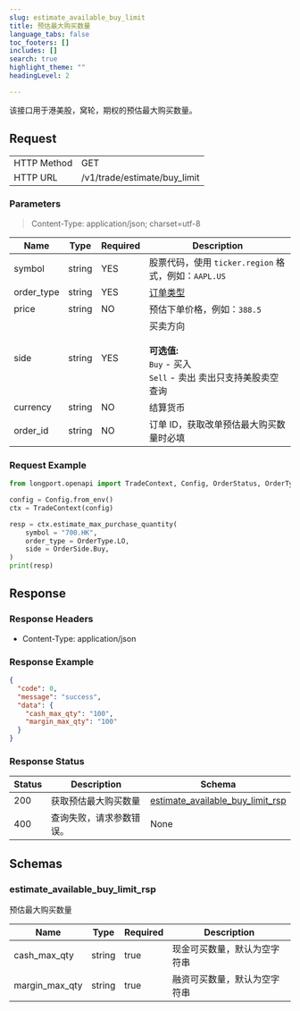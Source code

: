 ```yaml
---
slug: estimate_available_buy_limit
title: 预估最大购买数量 
language_tabs: false
toc_footers: []
includes: []
search: true
highlight_theme: ""
headingLevel: 2

---
```


该接口用于港美股，窝轮，期权的预估最大购买数量。

<SDKLinks module="trade" klass="TradeContext" method="estimate_max_purchase_quantity" />

## 

## Request

<table className="http-basic">
<tbody>
<tr><td className="http-basic-key">HTTP Method</td><td>GET</td></tr>
<tr><td className="http-basic-key">HTTP URL</td><td>/v1/trade/estimate/buy_limit 
</td></tr>
</tbody>
</table>

### Parameters

> Content-Type: application/json; charset=utf-8

| Name | Type | Required | Description |
|---|---|---|---|
| symbol | string | YES | 股票代码，使用 `ticker.region` 格式，例如：`AAPL.US` |
| order_type | string | YES | [订单类型](../trade-definition#ordertype) |
| price | string | NO | 预估下单价格，例如：`388.5` |
| side | string | YES | 买卖方向<br/><br/> **可选值:**<br/> `Buy` - 买入<br/> `Sell` - 卖出 卖出只支持美股卖空查询 |
| currency | string | NO | 结算货币 |
| order_id | string | NO | 订单 ID，获取改单预估最大购买数量时必填 |

### Request Example

```python
from longport.openapi import TradeContext, Config, OrderStatus, OrderType, OrderSide

config = Config.from_env()
ctx = TradeContext(config)

resp = ctx.estimate_max_purchase_quantity(
    symbol = "700.HK",
    order_type = OrderType.LO,
    side = OrderSide.Buy,
)
print(resp)
```

## Response

### Response Headers

- Content-Type: application/json

### Response Example

```json
{
  "code": 0,
  "message": "success",
  "data": {
    "cash_max_qty": "100",
    "margin_max_qty": "100"
  }
}
```

### Response Status

| Status | Description | Schema |
|---|---|---|
| 200 | 获取预估最大购买数量 | [estimate_available_buy_limit_rsp](#schemaestimate_available_buy_limit_rsp) |
| 400 | 查询失败，请求参数错误。 | None |

<aside className="success">
</aside>

## Schemas

### estimate_available_buy_limit_rsp

<a id="schemaestimate_available_buy_limit_rsp"></a>
<a id="schemaestimate_available_buy_limit_rsp"></a>

预估最大购买数量

|Name|Type|Required|Description|
|---|---|---|---|
|cash_max_qty|string|true|现金可买数量，默认为空字符串|
|margin_max_qty|string|true|融资可买数量，默认为空字符串|


